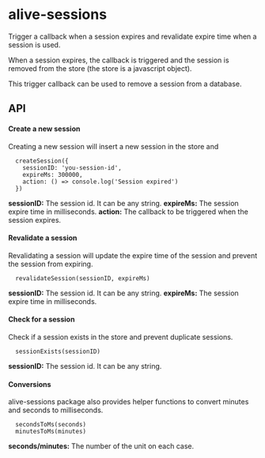 # alive-sessions
Trigger a callback when a session expires and revalidate expire time when a session is used.

When a session expires, the callback is triggered and the session is removed from the store (the store is a javascript object).

This trigger callback can be used to remove a session from a database.

## API

#### Create a new session 
Creating a new session will insert a new session in the store and 

```
  createSession({
    sessionID: 'you-session-id', 
    expireMs: 300000, 
    action: () => console.log('Session expired')
  })
```
**sessionID:** The session id. It can be any string.
**expireMs:** The session expire time in milliseconds.
**action:** The callback to be triggered when the session expires.

#### Revalidate a session
Revalidating a session will update the expire time of the session and prevent the session from expiring.

```
  revalidateSession(sessionID, expireMs)
```
**sessionID:** The session id. It can be any string.
**expireMs:** The session expire time in milliseconds.

#### Check for a session  
Check if a session exists in the store and prevent duplicate sessions. 

```
  sessionExists(sessionID)
```
**sessionID:** The session id. It can be any string.

#### Conversions
alive-sessions package also provides helper functions to convert minutes and seconds to milliseconds.

```
  secondsToMs(seconds)
  minutesToMs(minutes)
```
**seconds/minutes:** The number of the unit on each case.
